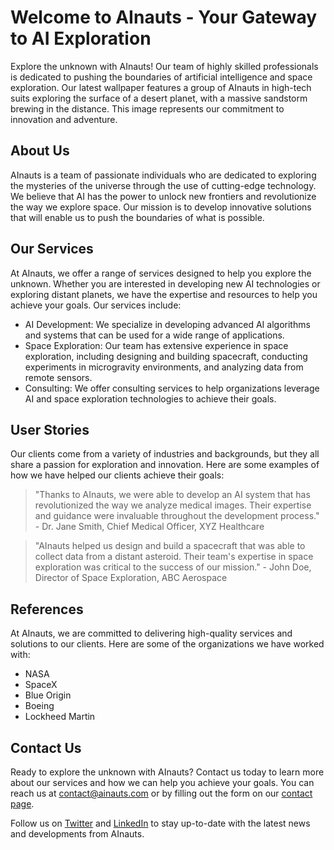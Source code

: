 <!--
Write me content for website with wallpaper which alt text is:

"A group of AInauts in high-tech suits exploring the surface of a desert planet, with a massive sandstorm brewing in the distance."

The name/title of the page should not be 1:1 copy of the alt text but rather a real content of the website which is using this wallpaper.

- Use markdown format 
- Start with the heading
- The content should look like a real website 
- Include real sections like references, contact, user stories, etc. use things relevant to the page purpose.
- Feel free to use structure like headings, bullets, numbering, blockquotes, paragraphs, horizontal lines, etc.
- You can use formatting like bold or _italic_
- You can include UTF-8 emojis
- Links should be only #hash anchors (and you can refer to the document itself)
- Do not include images
-->

<!--font:Inter-->

# Welcome to AInauts - Your Gateway to AI Exploration

Explore the unknown with AInauts! Our team of highly skilled professionals is dedicated to pushing the boundaries of artificial intelligence and space exploration. Our latest wallpaper features a group of AInauts in high-tech suits exploring the surface of a desert planet, with a massive sandstorm brewing in the distance. This image represents our commitment to innovation and adventure.

## About Us

AInauts is a team of passionate individuals who are dedicated to exploring the mysteries of the universe through the use of cutting-edge technology. We believe that AI has the power to unlock new frontiers and revolutionize the way we explore space. Our mission is to develop innovative solutions that will enable us to push the boundaries of what is possible.

## Our Services

At AInauts, we offer a range of services designed to help you explore the unknown. Whether you are interested in developing new AI technologies or exploring distant planets, we have the expertise and resources to help you achieve your goals. Our services include:

- AI Development: We specialize in developing advanced AI algorithms and systems that can be used for a wide range of applications.
- Space Exploration: Our team has extensive experience in space exploration, including designing and building spacecraft, conducting experiments in microgravity environments, and analyzing data from remote sensors.
- Consulting: We offer consulting services to help organizations leverage AI and space exploration technologies to achieve their goals.

## User Stories

Our clients come from a variety of industries and backgrounds, but they all share a passion for exploration and innovation. Here are some examples of how we have helped our clients achieve their goals:

> "Thanks to AInauts, we were able to develop an AI system that has revolutionized the way we analyze medical images. Their expertise and guidance were invaluable throughout the development process." - Dr. Jane Smith, Chief Medical Officer, XYZ Healthcare

> "AInauts helped us design and build a spacecraft that was able to collect data from a distant asteroid. Their team's expertise in space exploration was critical to the success of our mission." - John Doe, Director of Space Exploration, ABC Aerospace

## References

At AInauts, we are committed to delivering high-quality services and solutions to our clients. Here are some of the organizations we have worked with:

- NASA
- SpaceX
- Blue Origin
- Boeing
- Lockheed Martin

## Contact Us

Ready to explore the unknown with AInauts? Contact us today to learn more about our services and how we can help you achieve your goals. You can reach us at [contact@ainauts.com](mailto:contact@ainauts.com) or by filling out the form on our [contact page](#contact). 

Follow us on [Twitter](https://twitter.com/ainauts) and [LinkedIn](https://www.linkedin.com/company/ainauts/) to stay up-to-date with the latest news and developments from AInauts.
